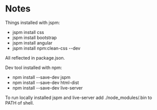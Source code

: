 Notes
=====
Things installed with jspm:
- jspm install css
- jspm install bootstrap
- jspm install angular
- jspm install npm:clean-css --dev

All reflected in package.json.

Dev tool installed with npm:
- npm install --save-dev jspm
- npm install --save-dev html-dist
- npm install --save-dev live-server

To run locally installed jspm and live-server add ./node_modules/.bin to PATH of shell.

